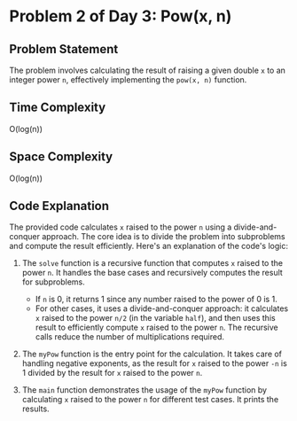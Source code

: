 # Problem 2 of Day 3: Pow(x, n)

## Problem Statement

The problem involves calculating the result of raising a given double `x` to an integer power `n`, effectively implementing the `pow(x, n)` function.

## Time Complexity

O(log(n))

## Space Complexity

O(log(n))

## Code Explanation

The provided code calculates `x` raised to the power `n` using a divide-and-conquer approach. The core idea is to divide the problem into subproblems and compute the result efficiently. Here's an explanation of the code's logic:

1. The `solve` function is a recursive function that computes `x` raised to the power `n`. It handles the base cases and recursively computes the result for subproblems.

   - If `n` is 0, it returns 1 since any number raised to the power of 0 is 1.
   - For other cases, it uses a divide-and-conquer approach: it calculates `x` raised to the power `n/2` (in the variable `half`), and then uses this result to efficiently compute `x` raised to the power `n`. The recursive calls reduce the number of multiplications required.

2. The `myPow` function is the entry point for the calculation. It takes care of handling negative exponents, as the result for `x` raised to the power `-n` is 1 divided by the result for `x` raised to the power `n`.

3. The `main` function demonstrates the usage of the `myPow` function by calculating `x` raised to the power `n` for different test cases. It prints the results.
